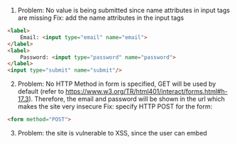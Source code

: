 1. Problem: No value is being submitted since name attributes in input tags are missing
Fix: add the name attributes in the input tags
```html
<label>
    Email: <input type="email" name="email">
</label>
<label>
    Password: <input type="password" name="password">
</label>
<input type="submit" name="submit"/>
```

2. Problem: No HTTP Method in form is specified, GET will be used by default (refer to https://www.w3.org/TR/html401/interact/forms.html#h-17.3). Therefore, the email and password will be shown in the url which makes the site very insecure
Fix: specify HTTP POST for the form:
```html
<form method="POST">
```
3. Problem: the site is vulnerable to XSS, since the user can embed <script> tags in the input fields to make XSS
Fix: to prevent that, we convert html to text by using the PHP htmlspecialchars() function
```php
$email = htmlspecialchars($_POST['email']);
$password = htmlspecialchars($_POST['password']);
loginUser($email, $password);
```
4. Problem: the site is vulnerable to SQL Injection, since user can concatenate strings to make SQL Injection (assumed that the login function simply does the login and no further validations)
Fix: there are multiple ways to prevent SQL Injection, one is by using the 
```php
$mysqli->real_escape_string() function:

$email = htmlspecialchars($_POST['email']);
$password = htmlspecialchars($_POST['password']);

$mysqli = new mysqli("host", "user", "password", "database");

$email = $mysqli->real_escape_string($email);
$password = $mysqli->real_escape_string($password);

loginUser($email, $password);
```
5. Problem: the submitted parameters might not exist or is NULL
Fix: we check the submitted parameters by using the PHP isset() function:
```php
if (isset($_POST['submit'],$_POST['email'], $_POST['password']))
```
